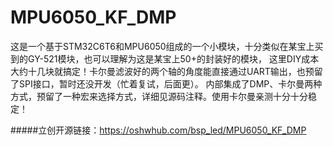 # MPU6050_KF_DMP
这是一个基于STM32C6T6和MPU6050组成的一个小模块，十分类似在某宝上买到的GY-521模块，也可以理解为这是某宝上50+的封装好的模块，
这里DIY成本大约十几块就搞定！卡尔曼滤波好的两个轴的角度能直接通过UART输出，也预留了SPI接口，暂时还没开发（忙着复试，后面更）。
内部集成了DMP、卡尔曼两种方式，预留了一种宏来选择方式，详细见源码注释。使用卡尔曼亲测十分十分稳定！

#####立创开源链接：https://oshwhub.com/bsp_led/MPU6050_KF_DMP

